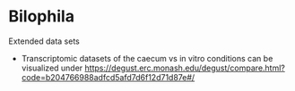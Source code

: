 # Bilophila
Extended data sets 

- Transcriptomic datasets of the caecum vs in vitro conditions can be visualized under https://degust.erc.monash.edu/degust/compare.html?code=b204766988adfcd5afd7d6f12d71d87e#/
